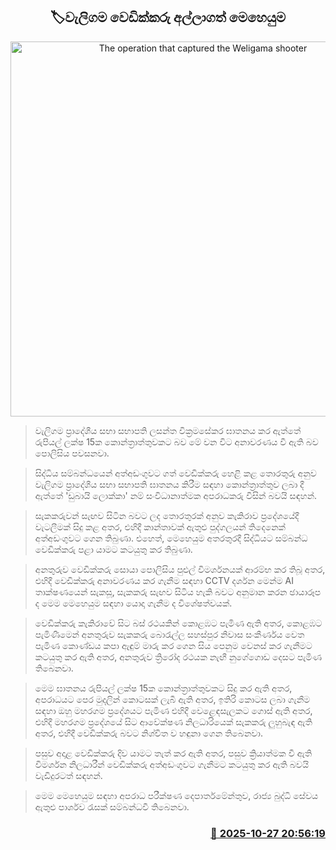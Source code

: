 <p align='center'><b><h2 align='center' title='The operation that captured the Weligama shooter'>🏷වැලිගම වෙඩික්කරු අල්ලාගත් මෙහෙයුම</h2></b></p>
<p align='center'><img src='https://helakuru.sgp1.cdn.digitaloceanspaces.com/esana/images/lib/image-nmk.jpg' width='600' alt='The operation that captured the Weligama shooter'></p>

> වැලිගම ප්‍රාදේශීය සභා සභාපති ලසන්ත වික්‍රමසේකර ඝාතනය කර ඇත්තේ රුපියල් ලක්ෂ 15ක කොන්ත්‍රාත්තුවකට බව මේ වන විට අනාවරණය වී ඇති බව පොලිසිය පවසනවා.

> සිද්ධිය සම්බන්ධයෙන් අත්අඩංගුවට ගත් වෙඩික්කරු හෙළි කළ තොරතුරු අනුව වැලිගම ප්‍රාදේශීය සභා සභාපති ඝාතනය කිරීම සඳහා කොන්ත්‍රාත්තුව ලබා දී ඇත්තේ 'ඩුබායි ලොක්කා' නම් සංවිධානාත්මක අපරාධකරු විසින් බවයි සඳහන්.

> සැකකරුවන් සැඟව සිටින බවට ලද තොරතුරක් අනුව කැකිරාව ප්‍රදේශයේදී වැටලීමක් සිදු කළ අතර, එහිදී කාන්තාවක් ඇතුළු පුද්ගලයන් තිදෙනෙක් අත්අඩංගුවට ගෙන තිබුණා. එහෙත්, මෙහෙයුම අතරතුරදී සිද්ධියට සම්බන්ධ වෙඩික්කරු පළා යාමට කටයුතු කර තිබුණා.

> අනතුරුව වෙඩික්කරු සොයා පොලිසිය පුළුල් විමර්ශනයක් ආරම්භ කර තිබූ අතර, එහිදී වෙඩික්කරු අනාවරණය කර ගැනීම සඳහා CCTV දර්ශන මෙන්ම AI තාක්ෂණයෙන් සැකසූ, සැකකරු සැඟව සිටිය හැකි බවට අනුමාන කරන ඡායාරූප ද මෙම මෙහෙයුම සඳහා යොදා ගැනීම ද විශේෂත්වයක්.

> වෙඩික්කරු කැකිරාවේ සිට බස් රථයකින් කොළඹට පැමිණ ඇති අතර, කොළඹට පැමිණීමෙන් අනතුරුව සැකකරු බොරැල්ල සහස්පුර නිවාස සංකීර්ණය වෙත පැමිණ කොණ්ඩය කපා ඇඳුම් මාරු කර ගෙන සිය පෙනුම වෙනස් කර ගැනීමට කටයුතු කර ඇති අතර, අනතුරුව ත්‍රිරෝද රථයක නැඟී නුගේගොඩ දෙසට පැමිණ තිබෙනවා.

> මෙම ඝාතනය රුපියල් ලක්ෂ 15ක කොන්ත්‍රාත්තුවකට සිදු කර ඇති අතර, අපරාධයට පෙර මුදලින් කොටසක් ලැබී ඇති අතර, ඉතිරි කොටස ලබා ගැනීම සඳහා ඔහු මහරගම ප්‍රදේශයට පැමිණ එහිදී වෙළෙඳසැලකට ගොස් ඇති අතර, එහිදී මහරගම ප්‍රදේශයේ සිට ආවේක්ෂණ නිලධාරියෙක් සැකකරු ලුහුබැඳ ඇති අතර, එහිදී වෙඩික්කරු බවට නිශ්චිත ව හඳුනා ගෙන තිබෙනවා.

> පසුව අදාළ වෙඩික්කරු දිව යාමට තැත් කර ඇති අතර, පසුව ක්‍රියාත්මක වී ඇති විමර්ශන නිලධාරීන් වෙඩික්කරු අත්අඩංගුවට ගැනීමට කටයුතු කර ඇති බවයි වැඩිදුරටත් සඳහන්.

> මෙම මෙහෙයුම සඳහා අපරාධ පරීක්ෂණ දෙපාර්තමේන්තුව, රාජ්‍ය බුද්ධි සේවය ඇතුළු පාර්ශව රැසක් සම්බන්ධවී තිබෙනවා.



<h3 align='right'><a href='https://www.helakuru.lk/esana/p/114842/'>📅 2025-10-27 20:56:19</a></h3>
